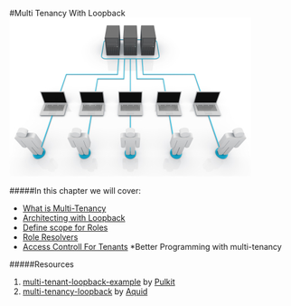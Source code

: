 #Multi Tenancy With Loopback
![](/assets/multitenancy.jpg)

#####In this chapter we will cover:
* [What is Multi-Tenancy](multi-tenancy-with-loopback/what-is-multi-tenancy.md)
* [Architecting with Loopback](multi-tenancy-with-loopback/architecting-with-loopback.md)
* [Define scope for Roles](multi-tenancy-with-loopback/define-scope-for-roles.md)
* [Role Resolvers](multi-tenancy-with-loopback/role-resolvers.md)
* [Access Controll For Tenants](multi-tenancy-with-loopback/access-controll-for-tenants.md)
*Better Programming with multi-tenancy

#####Resources
1. [multi-tenant-loopback-example](https://github.com/ShoppinPal/multi-tenant-loopback-example#multi-tenant-loopback-example) by [Pulkit](https://github.com/pulkitsinghal)
2. [multi-tenancy-loopback](https://github.com/aquid/multi-tenancy-loopback) by [Aquid](https://github.com/aquid)

